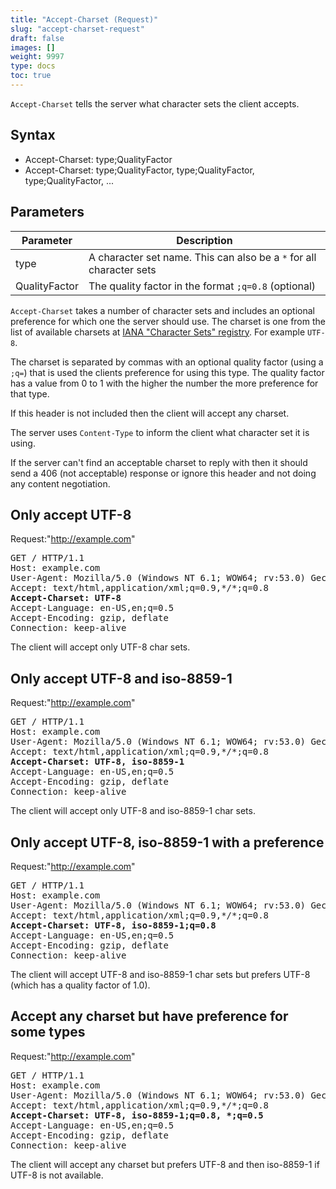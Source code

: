```yaml
---
title: "Accept-Charset (Request)"
slug: "accept-charset-request"
draft: false
images: []
weight: 9997
type: docs
toc: true
---
```


`Accept-Charset` tells the server what character sets the client accepts.

## Syntax
 * Accept-Charset: type;QualityFactor
 * Accept-Charset: type;QualityFactor, type;QualityFactor, type;QualityFactor, ...


## Parameters
| **Parameter** | **Description** |
| ------ | ------ |
| type | A character set name.  This can also be a `*` for all character sets |
| QualityFactor | The quality factor in the format `;q=0.8` (optional) |


`Accept-Charset` takes a number of character sets and includes an optional preference for which one the server should use.  The charset is one from the list
of available charsets at <a href='http://www.iana.org/assignments/character-sets/character-sets.xhtml'>IANA "Character Sets" registry</a>.  For example `UTF-8`.

The charset is separated by commas with an optional quality factor (using a `;q=`) that is
used the clients preference for using this type.  The quality factor has a value from 0 to 1 with the higher the number the more preference for that type.

If this header is not included then the client will accept any charset.

The server uses `Content-Type` to inform the client what character set it is using.

If the server can't find an acceptable charset to reply with then it should send a 406 (not acceptable) response or ignore this header and not
doing any content negotiation.


## Only accept UTF-8
Request:"http://example.com"

<pre>
GET / HTTP/1.1
Host: example.com
User-Agent: Mozilla/5.0 (Windows NT 6.1; WOW64; rv:53.0) Gecko/20100101 Firefox/53.0
Accept: text/html,application/xml;q=0.9,*/*;q=0.8
<b>Accept-Charset: UTF-8</b>
Accept-Language: en-US,en;q=0.5
Accept-Encoding: gzip, deflate
Connection: keep-alive
</pre>

The client will accept only UTF-8 char sets.


## Only accept UTF-8 and iso-8859-1
Request:"http://example.com"

<pre>
GET / HTTP/1.1
Host: example.com
User-Agent: Mozilla/5.0 (Windows NT 6.1; WOW64; rv:53.0) Gecko/20100101 Firefox/53.0
Accept: text/html,application/xml;q=0.9,*/*;q=0.8
<b>Accept-Charset: UTF-8, iso-8859-1</b>
Accept-Language: en-US,en;q=0.5
Accept-Encoding: gzip, deflate
Connection: keep-alive
</pre>

The client will accept only UTF-8 and iso-8859-1 char sets.


## Only accept UTF-8, iso-8859-1 with a preference
Request:"http://example.com"

<pre>
GET / HTTP/1.1
Host: example.com
User-Agent: Mozilla/5.0 (Windows NT 6.1; WOW64; rv:53.0) Gecko/20100101 Firefox/53.0
Accept: text/html,application/xml;q=0.9,*/*;q=0.8
<b>Accept-Charset: UTF-8, iso-8859-1;q=0.8</b>
Accept-Language: en-US,en;q=0.5
Accept-Encoding: gzip, deflate
Connection: keep-alive
</pre>

The client will accept UTF-8 and iso-8859-1 char sets but prefers UTF-8 (which has a quality factor of 1.0).


## Accept any charset but have preference for some types
Request:"http://example.com"

<pre>
GET / HTTP/1.1
Host: example.com
User-Agent: Mozilla/5.0 (Windows NT 6.1; WOW64; rv:53.0) Gecko/20100101 Firefox/53.0
Accept: text/html,application/xml;q=0.9,*/*;q=0.8
<b>Accept-Charset: UTF-8, iso-8859-1;q=0.8, *;q=0.5</b>
Accept-Language: en-US,en;q=0.5
Accept-Encoding: gzip, deflate
Connection: keep-alive
</pre>

The client will accept any charset but prefers UTF-8 and then iso-8859-1 if UTF-8 is not available.


